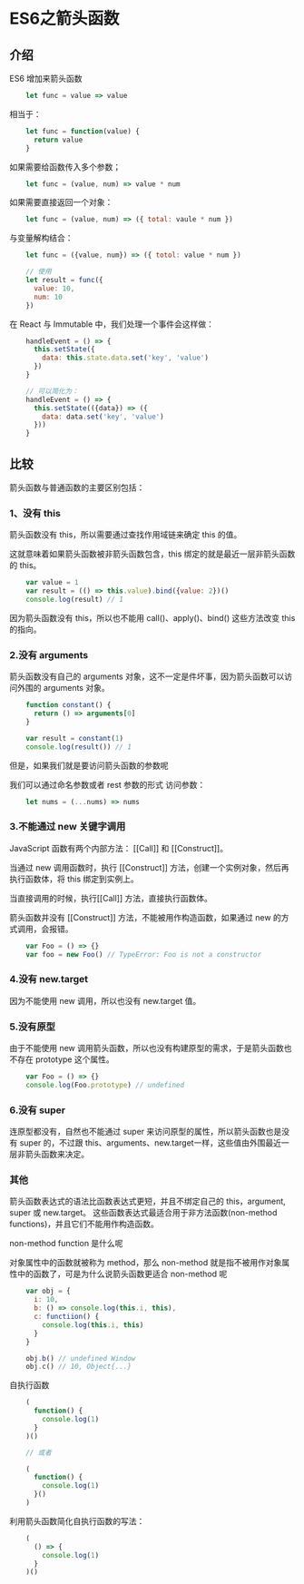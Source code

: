 # ES6之箭头函数

## 介绍

ES6 增加来箭头函数

```js
    let func = value => value
```

相当于：

```js
    let func = function(value) {
      return value
    }
```

如果需要给函数传入多个参数；

```js
    let func = (value, num) => value * num
```

如果需要直接返回一个对象：

```js
    let func = (value, num) => ({ total: vaule * num })
```

与变量解构结合：

```js
    let func = ({value, num}) => ({ totol: value * num })

    // 使用
    let result = func({
      value: 10,
      num: 10
    })
```

在 React 与 Immutable 中，我们处理一个事件会这样做：

```js
    handleEvent = () => {
      this.setState({
        data: this.state.data.set('key', 'value')
      })
    }

    // 可以简化为：
    handleEvent = () => {
      this.setState(({data}) => ({
        data: data.set('key', 'value')
      }))
    }
```

## 比较

箭头函数与普通函数的主要区别包括：

### 1、没有 this

箭头函数没有 this，所以需要通过查找作用域链来确定 this 的值。

这就意味着如果箭头函数被非箭头函数包含，this 绑定的就是最近一层非箭头函数的 this。

```js
    var value = 1
    var result = (() => this.value).bind({value: 2})()
    console.log(result) // 1
```

因为箭头函数没有 this，所以也不能用 call()、apply()、bind() 这些方法改变 this 的指向。


### 2.没有 arguments

箭头函数没有自己的 arguments 对象，这不一定是件坏事，因为箭头函数可以访问外围的 arguments 对象。

```js
    function constant() {
      return () => arguments[0]
    }

    var result = constant(1)
    console.log(result()) // 1
```

但是，如果我们就是要访问箭头函数的参数呢

我们可以通过命名参数或者 rest 参数的形式 访问参数：

```js
    let nums = (...nums) => nums
```


### 3.不能通过 new 关键字调用

JavaScript 函数有两个内部方法： [[Call]] 和 [[Construct]]。

当通过 new 调用函数时，执行 [[Construct]] 方法，创建一个实例对象，然后再执行函数体，将 this 绑定到实例上。

当直接调用的时候，执行[[Call]] 方法，直接执行函数体。

箭头函数并没有 [[Construct]] 方法，不能被用作构造函数，如果通过 new 的方式调用，会报错。

```js
    var Foo = () => {}
    var foo = new Foo() // TypeError: Foo is not a constructor
```


### 4.没有 new.target

因为不能使用 new 调用，所以也没有 new.target 值。


### 5.没有原型

由于不能使用 new 调用箭头函数，所以也没有构建原型的需求，于是箭头函数也不存在 prototype 这个属性。

```js
    var Foo = () => {}
    console.log(Foo.prototype) // undefined
```


### 6.没有 super

连原型都没有，自然也不能通过 super 来访问原型的属性，所以箭头函数也是没有 super 的，不过跟 this、arguments、new.target一样，这些值由外围最近一层非箭头函数来决定。


### 其他

箭头函数表达式的语法比函数表达式更短，并且不绑定自己的 this，argument, super 或 new.target。
这些函数表达式最适合用于非方法函数(non-method functions)，并且它们不能用作构造函数。

non-method function 是什么呢

对象属性中的函数就被称为 method，那么 non-method 就是指不被用作对象属性中的函数了，可是为什么说箭头函数更适合 non-method 呢

```js
    var obj = {
      i: 10,
      b: () => console.log(this.i, this),
      c: functiion() {
        console.log(this.i, this)
      }
    }

    obj.b() // undefined Window
    obj.c() // 10, Object{...}
```

自执行函数

```js
    (
      function() {
        console.log(1)
      }
    )()

    // 或者

    (
      function() {
        console.log(1)
      }()
    )
```

利用箭头函数简化自执行函数的写法：

```js
    (
      () => {
        console.log(1)
      }
    )()
```
